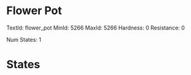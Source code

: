 # Flower Pot
TextId: flower_pot
MinId: 5266
MaxId: 5266
Hardness: 0
Resistance: 0

Num States: 1
# States
```

```